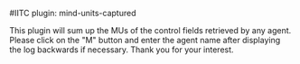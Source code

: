 #IITC plugin: mind-units-captured

This plugin will sum up the MUs of the control fields retrieved by any agent.
Please click on the "M" button and enter the agent name after displaying the log backwards if necessary.
Thank you for your interest.